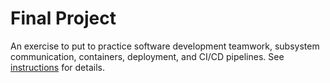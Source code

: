 # Final Project

An exercise to put to practice software development teamwork, subsystem communication, containers, deployment, and CI/CD pipelines. See [instructions](./instructions.md) for details.
